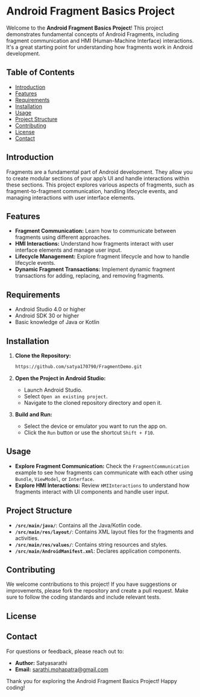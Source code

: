 # Android Fragment Basics Project

Welcome to the **Android Fragment Basics Project**! This project demonstrates fundamental concepts of Android Fragments, including fragment communication and HMI (Human-Machine Interface) interactions. It's a great starting point for understanding how fragments work in Android development.

## Table of Contents

- [Introduction](#introduction)
- [Features](#features)
- [Requirements](#requirements)
- [Installation](#installation)
- [Usage](#usage)
- [Project Structure](#project-structure)
- [Contributing](#contributing)
- [License](#license)
- [Contact](#contact)

## Introduction

Fragments are a fundamental part of Android development. They allow you to create modular sections of your app’s UI and handle interactions within these sections. This project explores various aspects of fragments, such as fragment-to-fragment communication, handling lifecycle events, and managing interactions with user interface elements.

## Features

- **Fragment Communication:** Learn how to communicate between fragments using different approaches.
- **HMI Interactions:** Understand how fragments interact with user interface elements and manage user input.
- **Lifecycle Management:** Explore fragment lifecycle and how to handle lifecycle events.
- **Dynamic Fragment Transactions:** Implement dynamic fragment transactions for adding, replacing, and removing fragments.

## Requirements

- Android Studio 4.0 or higher
- Android SDK 30 or higher
- Basic knowledge of Java or Kotlin

## Installation

1. **Clone the Repository:**

   ```bash
   https://github.com/satya170790/FragmentDemo.git
   ```

2. **Open the Project in Android Studio:**

   - Launch Android Studio.
   - Select `Open an existing project`.
   - Navigate to the cloned repository directory and open it.

3. **Build and Run:**

   - Select the device or emulator you want to run the app on.
   - Click the `Run` button or use the shortcut `Shift + F10`.

## Usage

- **Explore Fragment Communication:** Check the `FragmentCommunication` example to see how fragments can communicate with each other using `Bundle`, `ViewModel`, or `Interface`.
- **Explore HMI Interactions:** Review `HMIInteractions` to understand how fragments interact with UI components and handle user input.


## Project Structure

- **`/src/main/java/`**: Contains all the Java/Kotlin code.
- **`/src/main/res/layout/`**: Contains XML layout files for the fragments and activities.
- **`/src/main/res/values/`**: Contains string resources and styles.
- **`/src/main/AndroidManifest.xml`**: Declares application components.


## Contributing

We welcome contributions to this project! If you have suggestions or improvements, please fork the repository and create a pull request. Make sure to follow the coding standards and include relevant tests.

## License


## Contact

For questions or feedback, please reach out to:

- **Author:** Satyasarathi
- **Email:** sarathi.mohapatra@gmail.com

Thank you for exploring the Android Fragment Basics Project! Happy coding!
